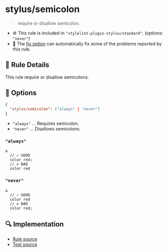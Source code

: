 # stylus/semicolon

> require or disallow semicolon.

- :gear: This rule is included in `"stylelint-plugin-stylus/standard"`. (options: `"never"`)
- :wrench: The [fix option](https://stylelint.io/user-guide/usage/options#fix) can automatically fix some of the problems reported by this rule.

## :book: Rule Details

This rule require or disallow semicolons.

## :wrench: Options

```json
{
  "stylus/semicolon": ["always" | "never"]
}
```

- `"always"` ... Requires semicolon.
- `"never"` ... Disallows semicolons.

### `"always"`

```styl
a
  // ✓ GOOD
  color red;
  // ✗ BAD
  color red
```

### `"never"`

```styl
a
  // ✓ GOOD
  color red
  // ✗ BAD
  color red;
```

## :mag: Implementation

- [Rule source](https://github.com/ota-meshi/stylelint-plugin-stylus/blob/master/lib/rules/semicolon.js)
- [Test source](https://github.com/ota-meshi/stylelint-plugin-stylus/blob/master/tests/lib/rules/semicolon.js)
